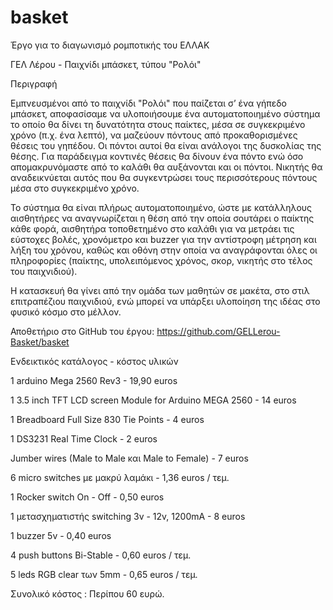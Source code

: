 # basket
Έργο για το διαγωνισμό ρομποτικής του ΕΛΛΑΚ

ΓΕΛ Λέρου - Παιχνίδι μπάσκετ, τύπου "Ρολόι"

Περιγραφή

Εμπνευσμένοι από το παιχνίδι "Ρολόι" που παίζεται σ’ ένα γήπεδο μπάσκετ, αποφασίσαμε να υλοποιήσουμε ένα αυτοματοποιημένο σύστημα το οποίο θα δίνει τη δυνατότητα στους παίκτες, μέσα σε συγκεκριμένο χρόνο (π.χ. ένα λεπτό), να μαζεύουν πόντους από προκαθορισμένες θέσεις του γηπέδου. Οι πόντοι αυτοί θα είναι ανάλογοι της δυσκολίας της θέσης. Για παράδειγμα κοντινές θέσεις θα δίνουν ένα πόντο ενώ όσο απομακρυνόμαστε από το καλάθι θα αυξάνονται και οι πόντοι. Νικητής θα αναδεικνύεται αυτός που θα συγκεντρώσει τους περισσότερους πόντους μέσα στο συγκεκριμένο χρόνο.

Το σύστημα θα είναι πλήρως αυτοματοποιημένο, ώστε με κατάλληλους αισθητήρες να αναγνωρίζεται
η θέση από την οποία σουτάρει ο παίκτης κάθε φορά, αισθητήρα τοποθετημένο στο καλάθι για να
μετράει τις εύστοχες βολές, χρονόμετρο και buzzer για την αντίστροφη μέτρηση και λήξη του
χρόνου, καθώς και οθόνη στην οποία να αναγράφονται όλες οι πληροφορίες (παίκτης, υπολειπόμενος
χρόνος, σκορ, νικητής στο τέλος του παιχνιδιού).

Η κατασκευή θα γίνει από την ομάδα των μαθητών σε μακέτα, στο στιλ επιτραπέζιου παιχνιδιού, ενώ μπορεί να υπάρξει υλοποίηση της ιδέας στο φυσικό κόσμο στο μέλλον.

Αποθετήριο στο GitHub του έργου: https://github.com/GELLerou-Basket/basket

Ενδεικτικός κατάλογος - κόστος υλικών

1 arduino Mega 2560 Rev3 - 19,90 euros

1 3.5 inch TFT LCD screen Module for Arduino MEGA 2560 - 14 euros

1 Breadboard Full Size 830 Tie Points - 4 euros

1 DS3231 Real Time Clock - 2 euros

Jumber wires (Male to Male και Male to Female) - 7 euros

6 micro switches με μακρύ λαμάκι - 1,36 euros / τεμ.

1 Rocker switch On - Off - 0,50 euros

1 μετασχηματιστής switching 3v - 12v, 1200mA - 8 euros

1 buzzer 5v - 0,40 euros

4 push buttons Bi-Stable - 0,60 euros / τεμ.

5 leds RGB clear των 5mm - 0,65 euros / τεμ.

Συνολικό κόστος : Περίπου 60 ευρώ.
